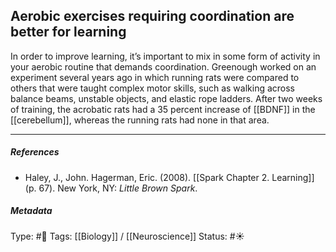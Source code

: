 ## Aerobic exercises requiring coordination are better for learning # 

In order to improve learning, it’s important to mix in some form of activity in your aerobic routine that demands coordination. Greenough worked on an experiment several years ago in which running rats were compared to others that were taught complex motor skills, such as walking across balance beams, unstable objects, and elastic rope ladders. After two weeks of training, the acrobatic rats had a 35 percent increase of [[BDNF]] in the [[cerebellum]], whereas the running rats had none in that area.

___

##### References

- Haley, J., John. Hagerman, Eric. (2008). [[Spark Chapter 2. Learning]]  (p. 67). New York, NY: _Little Brown Spark_.

##### Metadata

Type: #🔴 
Tags: [[Biology]] / [[Neuroscience]] 
Status: #☀️ 